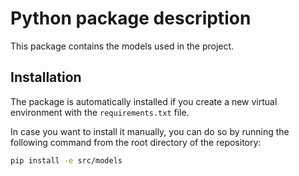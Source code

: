 # Python package description

This package contains the models used in the project.

## Installation

The package is automatically installed if you create a new virtual environment with the `requirements.txt` file.

In case you want to install it manually, you can do so by running the following command from the root directory of the repository:

```bash
pip install -e src/models
```
